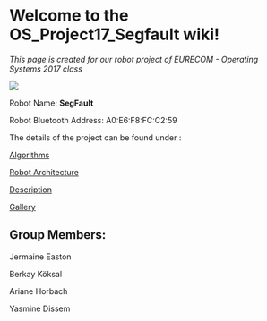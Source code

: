# Welcome to the OS_Project17_Segfault wiki!

_This page is created for our robot project of EURECOM - Operating Systems 2017 class_

![](https://i.imgur.com/X3zBYDX.jpg)

Robot Name: **SegFault**

Robot Bluetooth Address: A0:E6:F8:FC:C2:59 

The details of the project can be found under : 

[Algorithms](https://github.com/Horbaje/OS_Project17_Segfault/wiki/Algorithms) 

[Robot Architecture](https://github.com/Horbaje/OS_Project17_Segfault/wiki/Architecture-of-the-robot) 

[Description](https://github.com/Horbaje/OS_Project17_Segfault/wiki/Project-Description) 

[Gallery](https://github.com/Horbaje/OS_Project17_Segfault/wiki/Gallery) 


## Group Members:

Jermaine Easton

Berkay Köksal

Ariane Horbach

Yasmine Dissem
